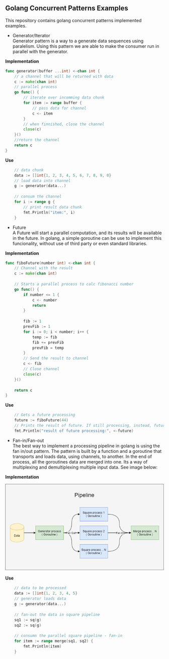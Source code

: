 ## Golang Concurrent Patterns Examples
This repository contains golang concurrent patterns implemented examples.

* Generator/Iterator \
Generator pattern is a way to a generate data sequences using paralelism. Using this pattern we are able to make the consumer run in parallel with the generator.

**Implementation**
```go
func generator(buffer ...int) <-chan int {
	// a channel that will be returned with data
	c := make(chan int)
	// parallel process
	go func() {
		// iterate over incomming data chunk
		for item := range buffer {
			// pass data for channel
			c <- item
		}
		// when finnished, close the channel
		close(c)
	}()
	//return the channel
	return c
}
```

**Use**
```go
	// data chunk
	data := []int{1, 2, 3, 4, 5, 6, 7, 8, 9, 0}
	// load data into channel
	g := generator(data...)

	// consum the channel
	for i := range g {
		// print result data chunk
		fmt.Println("item:", i)
	}
```
* Future \
A Future will start a parallel computation, and its results will be available in the future. In golang, a simple goroutine can be use to implement this funcionality, without use of third party or even standard libraries. 

**Implementation**
```go
func fiboFuture(number int) <-chan int {
	// Channel with the result
	c := make(chan int)

	// Starts a parallel process to calc fibonacci number
	go func() {
		if number <= 1 {
			c <- number
			return
		}

		fib := 1
		prevFib := 1
		for i := 0; i < number; i++ {
			temp := fib
			fib += prevFib
			prevFib = temp
		}
		// Send the result to channel
		c <- fib
		// Close channel
		close(c)
	}()

	return c
}
```

**Use**
```go
	// Gets a future processing
	future := fiboFuture(44)
	// Prints the result of future. If still processing, instead, future will block
	fmt.Println("result of future processing:", <-future)
```

* Fan-in/Fan-out \
The best way to implement a processing pipeline in golang is using the fan in/out pattern. The pattern is built by a function and a goroutine
that transports and loads data, using channels, to another. In the end of process, all the goroutines data are merged into one. Its a way of multiplexing and demultiplexing multiple input data.
See image below:

**Implementation**

<p align="center">
    <img src="faninfanout/images/faninfanout.png">
</p>

**Use**
```go
	// data to be processed
	data := []int{1, 2, 3, 4, 5}
	// generator loads data
	g := generator(data...)

	// fan-out the data in square pipeline
	sq1 := sq(g)
	sq2 := sq(g)

	// consumn the parallel square pipeline - fan-in
	for item := range merge(sq1, sq2) {
		fmt.Println(item)
	}
```
